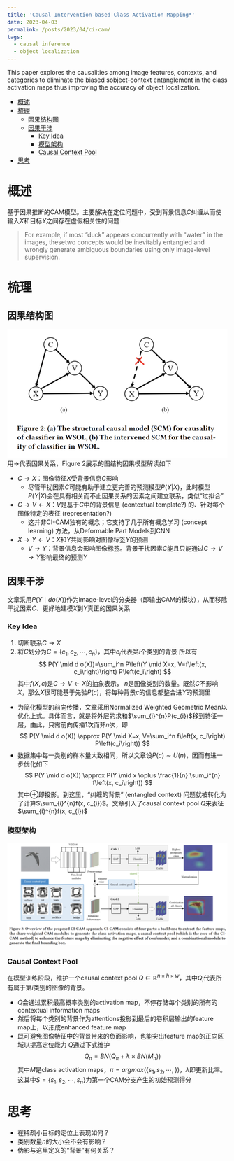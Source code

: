 ```yaml
---
title: 'Causal Intervention-based Class Activation Mapping*'
date: 2023-04-03
permalink: /posts/2023/04/ci-cam/
tags:
  - causal inference
  - object localization
---
```


This paper explores the causalities among image features, contexts, and categories to eliminate the biased sobject-context entanglement in the class activation maps thus improving the accuracy of object localization.

- [概述](#概述)
- [梳理](#梳理)
	- [因果结构图](#因果结构图)
	- [因果干涉](#因果干涉)
		- [Key Idea](#key-idea)
		- [模型架构](#模型架构)
		- [Causal Context Pool](#causal-context-pool)
- [思考](#思考)


# 概述
基于因果推断的CAM模型。主要解决在定位问题中，受到背景信息$C$纠缠从而使输入$X$和目标$Y$之间存在虚假相关性的问题
> For example, if most “duck” appears concurrently with “water” in the images, thesetwo concepts would be inevitably entangled and wrongly generate ambiguous boundaries using only image-level supervision.
# 梳理
## 因果结构图
![image.png](https://raw.githubusercontent.com/HalveLuve/Images/master/PicGo/20230411181938.png)
用$\rightarrow$代表因果关系，Figure 2展示的图结构因果模型解读如下
- $C \rightarrow X$：图像特征$X$受背景信息$C$影响
	- 尽管干扰因素$C$可能有助于建立更完善的预测模型$P(Y|X)$，此时模型$P(Y|X)$会在具有相关而不止因果关系的因素之间建立联系，类似“过拟合”
- $C\rightarrow V\leftarrow X$：$V$是基于$C$中的背景信息 (contextual template?) 的、针对每个图像特定的表征 (representation?)
	- 这并非CI-CAM独有的概念；它支持了几乎所有概念学习 (concept learning) 方法，从Deformable Part Models到CNN
- $X\rightarrow Y \leftarrow V$：$X$和$Y$共同影响对图像标签$Y$的预测
	- $V\rightarrow Y$：背景信息会影响图像标签。背景干扰因素$C$能且只能通过$C\rightarrow V\rightarrow Y$影响最终的预测$Y$
## 因果干涉
文章采用$P(Y\mid do(X))$作为image-level的分类器（即输出CAM的模块），从而移除干扰因素$C$、更好地建模$X$到$Y$真正的因果关系
### Key Idea
1. 切断联系$C\rightarrow X$
2. 将$C$划分为$C=\{c_{1}, c_{2}, \cdots, c_{n}\}$，其中$c_{i}$代表第$i$个类别的背景
所以有
$$
P(Y \mid d o(X))=\sum_i^n P\left(Y \mid X=x, V=f\left(x, c_i\right)\right) P\left(c_i\right)
$$
其中$f(X, c)$是$C\rightarrow V\leftarrow X$的抽象表示， $n$是图像类别的数量。既然$C$不影响$X$，那么$X$很可能基于先验$P(c)$，将每种背景$c$的信息都整合进$Y$的预测里
- 为简化模型的前向传播，文章采用Normalized Weighted Geometric Mean以优化上式。具体而言，就是将外层的求和$\sum_{i}^{n}P(c_{i})$移到特征一层，由此，只需前向传播1次而非$n$次，即
$$
P(Y \mid d o(X)) \approx P(Y \mid X=x, V=\sum_i^n f\left(x, c_i\right) P\left(c_i\right))
$$
- 数据集中每一类别的样本量大致相同，所以文章设$P(c)\sim U(n)$，因而有进一步优化如下
$$
P(Y \mid d o(X)) \approx P(Y \mid x \oplus \frac{1}{n} \sum_i^{n} f\left(x, c_i\right))
$$
其中$\oplus$即投影。到这里，“纠缠的背景” (entangled context) 问题就被转化为了计算$\sum_{i}^{n}f(x, c_{i})$。文章引入了causal context pool $Q$来表征$\sum_{i}^{n}f(x, c_{i})$
### 模型架构
![image.png](https://raw.githubusercontent.com/HalveLuve/Images/master/PicGo/20230412011546.png)

### Causal Context Pool
在模型训练阶段，维护一个causal context pool $Q\in \mathbb{R}^{n\times h\times w}$，其中$Q_{i}$代表所有属于第$i$类别的图像的背景。
- $Q$会通过累积最高概率类别的activation map，不停存储每个类别的所有的contextual information maps
- 然后将每个类别的背景作为attentions投影到最后的卷积层输出的feature map上，以形成enhanced feature map
- 既可避免图像特征中的背景带来的负面影响，也能突出feature map的正向区域以提高定位能力
$Q$通过下式维护
$$
Q_{\pi}=BN(Q_{\pi}+\lambda \times BN(M_{\pi}))
$$
其中$M$是class activation maps，$\pi=argmax(\{s_{1}, s_{2}, \cdots, \})$，$\lambda$即更新比率。这其中$S=\{s_{1}, s_{2}, \cdots, s_{n}\}$为第一个CAM分支产生的初始预测得分
# 思考
- 在稀疏小目标的定位上表现如何？
- 类别数量$n$的大小会不会有影响？
- 伪影与这里定义的“背景”有何关系？